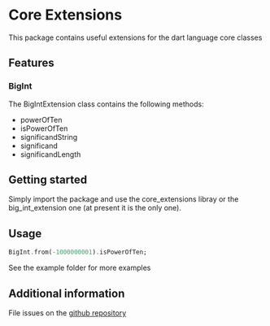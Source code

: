 # Core Extensions

This package contains useful extensions for the dart language core classes

## Features

### BigInt

The BigIntExtension class contains the following methods:

- powerOfTen
- isPowerOfTen
- significandString
- significand
- significandLength

## Getting started

  Simply import the package and use the core_extensions libray or the big_int_extension one (at present it is the only one).

## Usage

```dart
BigInt.from(-1000000001).isPowerOfTen;
```

See the example folder for more examples

## Additional information

File issues on the [github repository](https://github.com/giorgiofran/power_extensions/issues)
